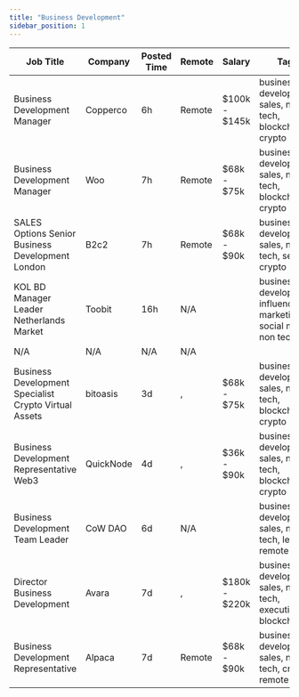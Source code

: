 ```yaml
---
title: "Business Development"
sidebar_position: 1
---
```


| Job Title | Company | Posted Time | Remote | Salary | Tags | Apply Link |
|-----------|---------|-------------|--------|--------|------|------------|
| Business Development Manager | Copperco | 6h | Remote | $100k - $145k | business development, sales, non tech, blockchain, crypto | [Apply](https://web3.career/business-development-manager-copperco/105560) |
| Business Development Manager | Woo | 7h | Remote | $68k - $75k | business development, sales, non tech, blockchain, crypto | [Apply](https://web3.career/business-development-manager-woo/95644) |
| SALES Options Senior Business Development London | B2c2 | 7h | Remote | $68k - $90k | business development, sales, non tech, senior, crypto | [Apply](https://web3.career/sales-options-senior-business-development-london-b2c2/104883) |
| KOL BD Manager Leader Netherlands Market | Toobit | 16h | N/A |  | business development, influencer marketing, social media, non tech, kol | [Apply](https://web3.career/kol-bd-manager-leader-netherlands-market-toobit/107126) |
| N/A | N/A | N/A | N/A |  |  | [Apply](https://web3.career/metana) |
| Business Development Specialist Crypto Virtual Assets | bitoasis | 3d | , | $68k - $75k | business development, sales, non tech, blockchain, crypto | [Apply](https://web3.career/business-development-specialist-crypto-virtual-assets-bitoasis/106957) |
| Business Development Representative Web3 | QuickNode | 4d | , | $36k - $90k | business development, sales, non tech, blockchain, crypto | [Apply](https://web3.career/business-development-representative-web3-quicknode/106939) |
| Business Development Team Leader | CoW DAO | 6d | N/A |  | business development, sales, non tech, lead, remote | [Apply](https://web3.career/business-development-team-leader-cow-dao/106803) |
| Director Business Development | Avara | 7d | , | $180k - $220k | business development, sales, non tech, executive, blockchain | [Apply](https://web3.career/director-business-development-avara/106733) |
| Business Development Representative | Alpaca | 7d | Remote | $68k - $90k | business development, sales, non tech, crypto, remote | [Apply](https://web3.career/business-development-representative-alpaca/106688) |

